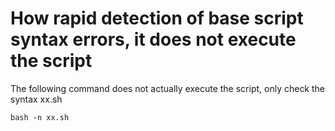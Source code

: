 # How rapid detection of base script syntax errors, it does not execute the script


The following command does not actually execute the script, only check the syntax xx.sh 

`bash -n xx.sh`